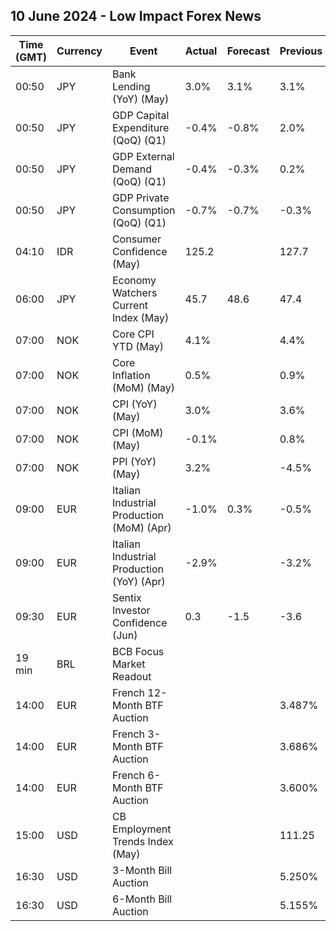 ## 10 June 2024 - Low Impact Forex News

| Time (GMT) | Currency | Event | Actual | Forecast | Previous |
|------|----------|-------|--------|----------|----------|
| 00:50 | JPY | Bank Lending (YoY) (May) | 3.0% | 3.1% | 3.1% |
| 00:50 | JPY | GDP Capital Expenditure (QoQ) (Q1) | -0.4% | -0.8% | 2.0% |
| 00:50 | JPY | GDP External Demand (QoQ) (Q1) | -0.4% | -0.3% | 0.2% |
| 00:50 | JPY | GDP Private Consumption (QoQ) (Q1) | -0.7% | -0.7% | -0.3% |
| 04:10 | IDR | Consumer Confidence (May) | 125.2 |  | 127.7 |
| 06:00 | JPY | Economy Watchers Current Index (May) | 45.7 | 48.6 | 47.4 |
| 07:00 | NOK | Core CPI YTD (May) | 4.1% |  | 4.4% |
| 07:00 | NOK | Core Inflation (MoM) (May) | 0.5% |  | 0.9% |
| 07:00 | NOK | CPI (YoY) (May) | 3.0% |  | 3.6% |
| 07:00 | NOK | CPI (MoM) (May) | -0.1% |  | 0.8% |
| 07:00 | NOK | PPI (YoY) (May) | 3.2% |  | -4.5% |
| 09:00 | EUR | Italian Industrial Production (MoM) (Apr) | -1.0% | 0.3% | -0.5% |
| 09:00 | EUR | Italian Industrial Production (YoY) (Apr) | -2.9% |  | -3.2% |
| 09:30 | EUR | Sentix Investor Confidence (Jun) | 0.3 | -1.5 | -3.6 |
| 19 min | BRL | BCB Focus Market Readout |  |  |  |
| 14:00 | EUR | French 12-Month BTF Auction |  |  | 3.487% |
| 14:00 | EUR | French 3-Month BTF Auction |  |  | 3.686% |
| 14:00 | EUR | French 6-Month BTF Auction |  |  | 3.600% |
| 15:00 | USD | CB Employment Trends Index (May) |  |  | 111.25 |
| 16:30 | USD | 3-Month Bill Auction |  |  | 5.250% |
| 16:30 | USD | 6-Month Bill Auction |  |  | 5.155% |
